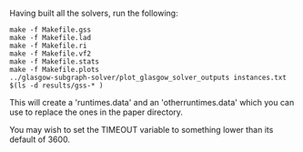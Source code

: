 Having built all the solvers, run the following:

    make -f Makefile.gss
    make -f Makefile.lad
    make -f Makefile.ri
    make -f Makefile.vf2
    make -f Makefile.stats
    make -f Makefile.plots
    ../glasgow-subgraph-solver/plot_glasgow_solver_outputs instances.txt $(ls -d results/gss-* )

This will create a 'runtimes.data' and an 'otherruntimes.data' which you can
use to replace the ones in the paper directory.

You may wish to set the TIMEOUT variable to something lower than its default of 3600.
